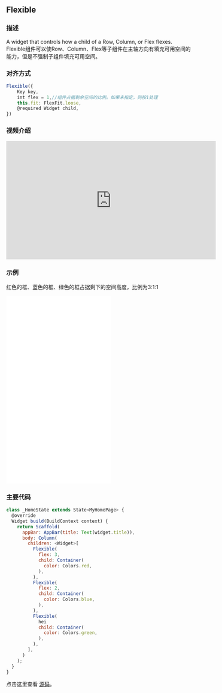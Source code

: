 ## Flexible

### 描述
A widget that controls how a child of a Row, Column, or Flex flexes.  
Flexible组件可以使Row、Column、Flex等子组件在主轴方向有填充可用空间的能力，但是不强制子组件填充可用空间。

### 对齐方式
```javascript
Flexible({
    Key key,
    int flex = 1,//组件占据剩余空间的比例。如果未指定，则按1处理
    this.fit: FlexFit.loose,
    @required Widget child,
})   
```
### 视频介绍
<iframe width="560" height="315" src="https://www.youtube.com/embed/CI7x0mAZiY0" frameborder="0" allow="accelerometer; autoplay; encrypted-media; gyroscope; picture-in-picture" allowfullscreen></iframe>

### 示例  
红色的框、蓝色的框、绿色的框占据剩下的空间高度，比例为3:1:1
<iframe src="./web/index.html" width="280px" height="500px" frameborder="0" scrolling="no"></iframe>

### 主要代码
```javascript
class _HomeState extends State<MyHomePage> {
  @override
  Widget build(BuildContext context) {
    return Scaffold(
      appBar: AppBar(title: Text(widget.title)),
      body: Column(
        children: <Widget>[
          Flexible(
            flex: 3,
            child: Container(
              color: Colors.red,
            ),
          ),
          Flexible(
            flex: 2,
            child: Container(
              color: Colors.blue,
            ),
          ),
          Flexible(
            hei
            child: Container(
              color: Colors.green,
            ),
          ),
        ],
      )
    );
  }
}
```

点击这里查看 [源码](./web/main.dart)。

